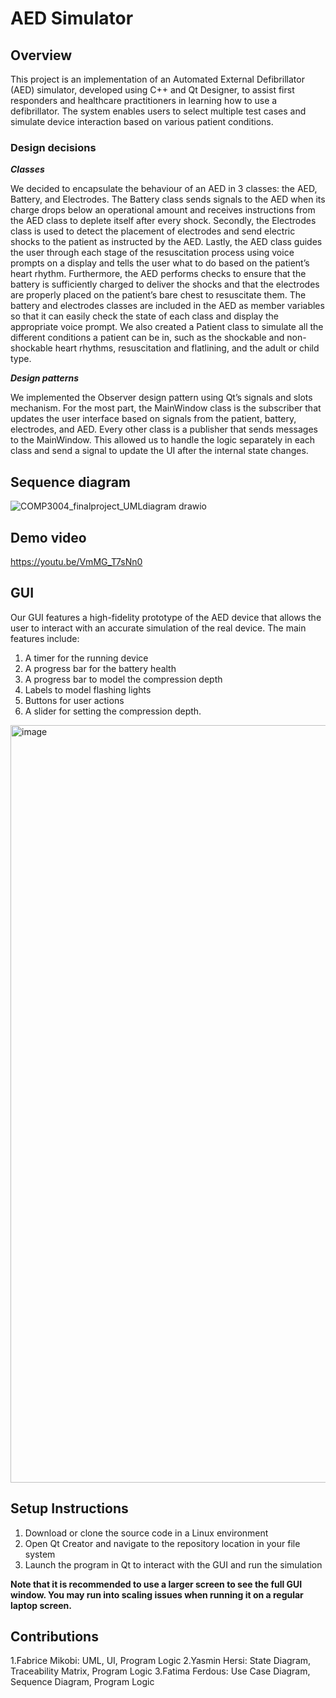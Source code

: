 # AED Simulator
## Overview
This project is an implementation of an Automated External Defibrillator (AED) simulator, developed using C++ and Qt Designer, to assist first responders and healthcare practitioners in learning how to use a defibrillator. The system enables users to select multiple test cases and simulate device interaction based on various patient conditions.

###  Design decisions

***Classes***

We decided to encapsulate the behaviour of an AED in 3 classes: the AED, Battery, and Electrodes. The Battery class sends signals to the AED when its charge drops below an operational amount and receives instructions from the AED class to deplete itself after every shock. Secondly, the Electrodes class is used to detect the placement of electrodes and send electric shocks to the patient as instructed by the AED. Lastly, the AED class guides the user through each stage of the resuscitation process using voice prompts on a display and tells the user what to do based on the patient’s heart rhythm. Furthermore, the AED performs checks to ensure that the battery is sufficiently charged to deliver the shocks and that the electrodes are properly placed on the patient’s bare chest to resuscitate them. The battery and electrodes classes are included in the AED as member variables so that it can easily check the state of each class and display the appropriate voice prompt. We also created a Patient class to simulate all the different conditions a patient can be in, such as the shockable and non-shockable heart rhythms, resuscitation and flatlining, and the adult or child type. 

***Design patterns***

We implemented the Observer design pattern using Qt’s signals and slots mechanism. For the most part, the MainWindow class is the subscriber that updates the user interface based on signals from the patient, battery, electrodes, and AED. Every other class is a publisher that sends messages to the MainWindow. This allowed us to handle the logic separately in each class and send a signal to update the UI after the internal state changes. 


## Sequence diagram 
![COMP3004_finalproject_UMLdiagram drawio](https://github.com/user-attachments/assets/8c253f33-bf3b-4565-9afe-75fa05f14652)

## Demo video
https://youtu.be/VmMG_T7sNn0


## GUI 
Our GUI features a high-fidelity prototype of the AED device that allows the user to interact with an accurate simulation of the real device. The main features include: 
1. A timer for the running device
2. A progress bar for the battery health
3. A progress bar to model the compression depth
4. Labels to model flashing lights
5. Buttons for user actions
6. A slider for setting the compression depth.

<img width="1212" alt="image" src="https://github.com/user-attachments/assets/523aa401-019f-4a0e-8ee6-b2ceae6ffa19" />


## Setup Instructions 
1. Download or clone the source code in a Linux environment
2. Open Qt Creator and navigate to the repository location in your file system
3. Launch the program in Qt to interact with the GUI and run the simulation

**Note that it is recommended to use a larger screen to see the full GUI window. You may run into scaling issues when running it on a regular laptop screen.**

## Contributions
1.Fabrice Mikobi: UML, UI, Program Logic
2.Yasmin Hersi: State Diagram, Traceability Matrix, Program Logic
3.Fatima Ferdous: Use Case Diagram, Sequence Diagram, Program Logic 

